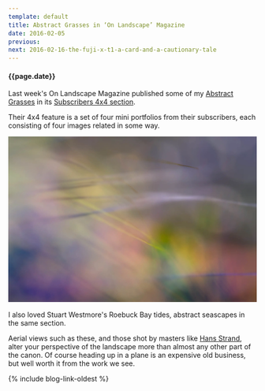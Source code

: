 ```yaml
---
template: default
title: Abstract Grasses in ‘On Landscape’ Magazine
date: 2016-02-05
previous:
next: 2016-02-16-the-fuji-x-t1-a-card-and-a-cautionary-tale
---
```


#### {{page.date}}

Last week's On Landscape Magazine published some of my [Abstract Grasses](../abstract-grasses) in its [Subscribers 4x4 section](https://www.onlandscape.co.uk/2016/01/subscribers-4x4-portfolios-106/).

Their 4x4 feature is a set of four mini portfolios from their subscribers, each consisting of four images related in some way.

![Abstract Grasses](../abstract-grasses/abstract-grasses-01.webp "Abstract Grasses")

I also loved Stuart Westmore's Roebuck Bay tides, abstract seascapes in the same section.

Aerial views such as these, and those shot by masters like [Hans Strand](http://www.hansstrand.com/Hans_Strand/Aerials_14.html), alter your perspective of the landscape more than almost any other part of the canon. Of course heading up in a plane is an expensive old business, but well worth it from the work we see.

{% include blog-link-oldest %}